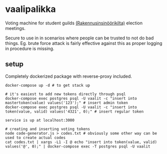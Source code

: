 # vaalipalikka

Voting machine for student guilds [(Rakennusinsinöörikilta)](https://rakennusinsinoorikilta.fi) election meetings.

Secure to use in in scenarios where people can be trusted to not do bad things. Eg. brute force attack is fairly effective against this as proper logging in procedure is missing.

## setup

Completely dockerized package with reverse-proxy included.
```
docker-compose up -d # to get stack up

# it's easiest to add new tokens directly through psql
docker-compose exec postgres psql -U vaalit -c "insert into mastertoken(value) values('123');" # insert admin token
docker-compose exec postgres psql -U vaalit -c "insert into token(value, valid) values('4321', 0);" # insert regular token

service is up at localhost:3000

# creating and inserting voting tokens 
node code-generator.js > codes.txt # obviously some other way can be used to create actual codes
cat codes.txt | xargs -L1 -I @ echo "insert into token(value, valid) values('@', 0);" | docker-compose exec -T postgres psql -U vaalit

```
